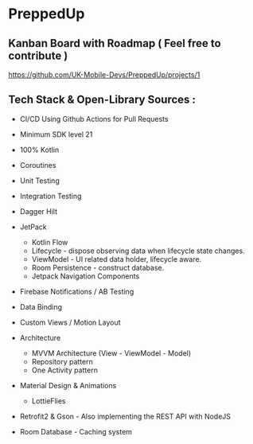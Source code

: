 # PreppedUp

## Kanban Board with Roadmap ( Feel free to contribute ) 

https://github.com/UK-Mobile-Devs/PreppedUp/projects/1

##

## Tech Stack & Open-Library Sources : 
+ CI/CD Using Github Actions for Pull Requests
+ Minimum SDK level 21
+ 100% Kotlin  
+ Coroutines
+ Unit Testing
+ Integration Testing
+ Dagger Hilt
+ JetPack
   + Kotlin Flow 
   + Lifecycle - dispose observing data when lifecycle state changes.
   + ViewModel - UI related data holder, lifecycle aware.
   + Room Persistence - construct database.
   + Jetpack Navigation Components
+ Firebase Notifications / AB Testing
+ Data Binding
+ Custom Views / Motion Layout
+ Architecture
   + MVVM Architecture (View - ViewModel - Model)
   + Repository pattern
   + One Activity pattern

+ Material Design & Animations
   + LottieFlies
  
+ Retrofit2 & Gson - Also implementing the REST API with NodeJS
+ Room Database - Caching system
